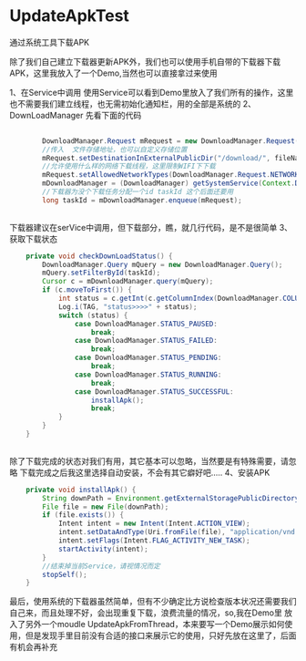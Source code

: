# UpdateApkTest
通过系统工具下载APK

除了我们自己建立下载器更新APK外，我们也可以使用手机自带的下载器下载APK，这里我放入了一个Demo,当然也可以直接拿过来使用

1、在Service中调用
  使用Service可以看到Demo里放入了我们所有的操作，这里也不需要我们建立线程，也无需初始化通知栏，用的全部是系统的
2、DownLoadManager 先看下面的代码

```java
    
        DownloadManager.Request mRequest = new DownloadManager.Request(Uri.parse(loadApkPath));
        //传入  文件存储地址，也可以自定义存储位置
        mRequest.setDestinationInExternalPublicDir("/download/", fileName);
        //允许使用什么样的网络下载线程，这里限制WIFI下下载
        mRequest.setAllowedNetworkTypes(DownloadManager.Request.NETWORK_WIFI);
        mDownloadManager = (DownloadManager) getSystemService(Context.DOWNLOAD_SERVICE);
        //下载器为没个下载任务分配一个id taskId 这个后面还要用
        long taskId = mDownloadManager.enqueue(mRequest);
  
```
  下载器建议在serVice中调用，但下载部分，瞧，就几行代码，是不是很简单
3、获取下载状态

```java
    private void checkDownLoadStatus() {
        DownloadManager.Query mQuery = new DownloadManager.Query();
        mQuery.setFilterById(taskId);
        Cursor c = mDownloadManager.query(mQuery);
        if (c.moveToFirst()) {
            int status = c.getInt(c.getColumnIndex(DownloadManager.COLUMN_STATUS));
            Log.i(TAG, "status>>>>" + status);
            switch (status) {
                case DownloadManager.STATUS_PAUSED:
                    break;
                case DownloadManager.STATUS_FAILED:
                    break;
                case DownloadManager.STATUS_PENDING:
                    break;
                case DownloadManager.STATUS_RUNNING:
                    break;
                case DownloadManager.STATUS_SUCCESSFUL:
                    installApk();
                    break;
            }
        }
    }
 
```
  除了下载完成的状态对我们有用，其它基本可以忽略，当然要是有特殊需要，请忽略
  下载完成之后我这里选择自动安装，不会有其它癖好吧.....
4、安装APK
```java
    private void installApk() {
        String downPath = Environment.getExternalStoragePublicDirectory(Environment.DIRECTORY_DOWNLOADS).getAbsolutePath() + File.separator + fileName;
        File file = new File(downPath);
        if (file.exists()) {
            Intent intent = new Intent(Intent.ACTION_VIEW);
            intent.setDataAndType(Uri.fromFile(file), "application/vnd.android.package-archive");
            intent.setFlags(Intent.FLAG_ACTIVITY_NEW_TASK);
            startActivity(intent);
        }
        //结束掉当前Service，请视情况而定
        stopSelf();
    }
```

  最后，使用系统的下载器虽然简单，但有不少确定比方说检查版本状况还需要我们自己来，而且处理不好，会出现重复下载，浪费流量的情况，so,我在Demo里
放入了另外一个moudle UpdateApkFromThread，本来要写一个Demo展示如何使用，但是发现手里目前没有合适的接口来展示它的使用，只好先放在这里了，后面
有机会再补充
